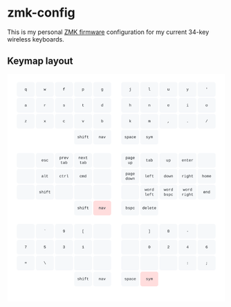 # zmk-config

This is my personal [ZMK firmware][1] configuration for my current 34-key wireless keyboards.

## Keymap layout

![](https://raw.githubusercontent.com/dxmh/keymap/master/keymap.svg)

[1]: https://github.com/zmkfirmware/zmk

